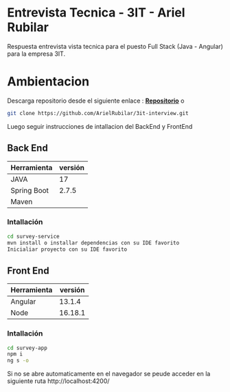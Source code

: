 # Entrevista Tecnica - 3IT - Ariel Rubilar

Respuesta entrevista vista tecnica para el puesto Full Stack (Java - Angular) para la empresa 3IT.

# Ambientacion

Descarga repositorio desde el siguiente enlace : **[Repositorio](https://github.com/ArielRubilar/3it-interview)**
o
```sh
git clone https://github.com/ArielRubilar/3it-interview.git
```

Luego seguir instrucciones de intallacion del BackEnd y FrontEnd

## Back End

| Herramienta | versión |
| ------ | ------ |
| JAVA | 17 |
| Spring Boot | 2.7.5 |
| Maven | |

### Intallación
```sh
cd survey-service
mvn install o installar dependencias con su IDE favorito
Inicialiar proyecto con su IDE favorito
```

## Front End

| Herramienta | versión |
| ------ | ------ |
| Angular | 13.1.4 |
| Node | 16.18.1 |

### Intallación
```sh
cd survey-app
npm i
ng s -o
```

Si no se abre automaticamente en el navegador se peude acceder en la siguiente ruta http://localhost:4200/


